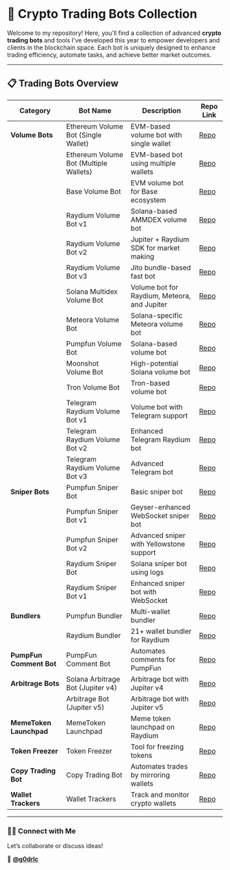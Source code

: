 

# 🚀 **Crypto Trading Bots Collection**  
Welcome to my repository! Here, you’ll find a collection of advanced **crypto trading bots** and tools I’ve developed this year to empower developers and clients in the blockchain space. Each bot is uniquely designed to enhance trading efficiency, automate tasks, and achieve better market outcomes.  

---

## 📋 **Trading Bots Overview**  

| **Category**           | **Bot Name**                                          | **Description**                              | **Repo Link**                                                                 |
|-------------------------|-------------------------------------------------------|----------------------------------------------|------------------------------------------------------------------------------|
| **Volume Bots**         | Ethereum Volume Bot (Single Wallet)                  | EVM-based volume bot with single wallet      | [Repo](https://github.com/black-rustx/Ether-Volume-Bot-v1)                  |
|                         | Ethereum Volume Bot (Multiple Wallets)              | EVM-based bot using multiple wallets         | [Repo](https://github.com/black-rustx/Ether-Volume-Bot-v2)                  |
|                         | Base Volume Bot                                      | EVM volume bot for Base ecosystem            | [Repo](https://github.com/your-repo/base-volume-bot)                        |
|                         | Raydium Volume Bot v1                                | Solana-based AMMDEX volume bot               | [Repo](https://github.com/black-rustx/RaydiumVolumeBot-v1)                  |
|                         | Raydium Volume Bot v2                                | Jupiter + Raydium SDK for market making      | [Repo](https://github.com/black-rustx/RaydiumVolumeBot-v2)                  |
|                         | Raydium Volume Bot v3                                | Jito bundle-based fast bot                   | [Repo](https://github.com/black-rustx/RaydiumVolumeBot-v3)                  |
|                         | Solana Multidex Volume Bot                           | Volume bot for Raydium, Meteora, and Jupiter | [Repo](https://github.com/black-rustx/Solana-MultiDex-Volume-Bot)           |
|                         | Meteora Volume Bot                                   | Solana-specific Meteora volume bot           | [Repo](https://github.com/black-rustx/Meteora-Volume-Bot)                   |
|                         | Pumpfun Volume Bot                                   | Solana-based volume bot                      | [Repo](https://github.com/black-rustx/PumpFun-Volume-Bot)                   |
|                         | Moonshot Volume Bot                                  | High-potential Solana volume bot             | [Repo](https://github.com/black-rustx/Moonshot-Volume-Bot)                  |
|                         | Tron Volume Bot                                      | Tron-based volume bot                        | [Repo](https://github.com/black-rustx/Tron-Volume-Bot)                      |
|                         | Telegram Raydium Volume Bot v1                       | Volume bot with Telegram support             | [Repo](https://github.com/black-rustx/Tg-Raydium-Volume-Booster-v1)         |
|                         | Telegram Raydium Volume Bot v2                       | Enhanced Telegram Raydium bot                | [Repo](https://github.com/black-rustx/Tg-Raydium-Volume-Booster-v2)         |
|                         | Telegram Raydium Volume Bot v3                       | Advanced Telegram bot                        | [Repo](https://github.com/black-rustx/Tg-Solana-Volume-Booster-v3)          |
| **Sniper Bots**         | Pumpfun Sniper Bot                                   | Basic sniper bot                             | [Repo](https://github.com/black-rustx/PumpFun-Sniper-Bot)                   |
|                         | Pumpfun Sniper Bot v1                                | Geyser-enhanced WebSocket sniper bot         | [Repo](https://github.com/black-rustx/PumpFun-Sniper-Bot-v1)                |
|                         | Pumpfun Sniper Bot v2                                | Advanced sniper with Yellowstone support     | [Repo](https://github.com/black-rustx/PumpFun-Sniper-Bot-v2)                |
|                         | Raydium Sniper Bot                                   | Solana sniper bot using logs                 | [Repo](https://github.com/black-rustx/Tg-Raydium-Sniper-Bot)                |
|                         | Raydium Sniper Bot v1                                | Enhanced sniper bot with WebSocket           | [Repo](https://github.com/black-rustx/Raydium-Sniper-Bot-v1)                |
| **Bundlers**            | Pumpfun Bundler                                      | Multi-wallet bundler                         | [Repo](https://github.com/black-rustx/PumpFun-Bundler)                      |
|                         | Raydium Bundler                                      | 21+ wallet bundler for Raydium               | [Repo](https://github.com/black-rustx/Raydium-Bundler)                      |
| **PumpFun Comment Bot** | PumpFun Comment Bot                                  | Automates comments for PumpFun               | [Repo](https://github.com/black-rustx/PumpFun-Comment-Bot)                  |
| **Arbitrage Bots**      | Solana Arbitrage Bot (Jupiter v4)                    | Arbitrage bot with Jupiter v4                | [Repo](https://github.com/black-rustx/Solana-Arbitrage-Bot)                 |
|                         | Arbitrage Bot (Jupiter v5)                           | Arbitrage bot with Jupiter v5                | [Repo](https://github.com/black-rustx/Arbitrage-Jupter-v5-Bot)              |
| **MemeToken Launchpad** | MemeToken Launchpad                                  | Meme token launchpad on Raydium              | [Repo](https://github.com/black-rustx/Memetoken-Launcher)                   |
| **Token Freezer**       | Token Freezer                                        | Tool for freezing tokens                     | [Repo](https://github.com/black-rustx/Token-Freezer)                        |
| **Copy Trading Bot**    | Copy Trading Bot                                     | Automates trades by mirroring wallets        | [Repo](https://github.com/black-rustx/Copy-Trading-Bot)                     |
| **Wallet Trackers**     | Wallet Trackers                                      | Track and monitor crypto wallets             | [Repo](https://github.com/your-repo/wallet-trackers)                        |

---

### 👨‍💻 **Connect with Me**  
Let’s collaborate or discuss ideas!  

💼 **[@g0drlc](https://t.me/g0drlc)**  
